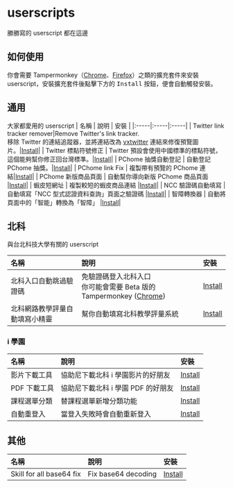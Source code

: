 # userscripts
勝勝寫的 userscript 都在這邊

## 如何使用
你會需要 Tampermonkey（[Chrome](https://chrome.google.com/webstore/detail/tampermonkey/dhdgffkkebhmkfjojejmpbldmpobfkfo)、[Firefox](https://addons.mozilla.org/zh-TW/firefox/addon/tampermonkey/)）之類的擴充套件來安裝 userscript，安裝擴充套件後點擊下方的 <kbd>Install</kbd> 按鈕，便會自動觸發安裝。
## 通用
大家都愛用的 userscript
| 名稱 | 說明 | 安裝 |
|:-----|:-----|:-----|
| Twitter link tracker remover|Remove Twitter's link tracker. <br>移除 Twitter 的連結追蹤器，並將連結改為 [vxtwitter](https://github.com/ryuuzake/BetterTwitFix) 連結來修復預覽圖片。|[Install](https://github.com/gnehs/userscripts/raw/main/Twitter-link-tracker-remover.user.js)|
| Twitter 標點符號修正 | Twitter 預設會使用中國標準的標點符號，這個能夠幫你修正回台灣標準。|[Install](https://github.com/gnehs/userscripts/raw/main/twitter-lang-fix.user.js)|
| PChome 抽獎自動登記 | 自動登記 PChome 抽獎。|[Install](https://github.com/gnehs/userscripts/raw/main/pchome-prize-auto-rigister.user.js)|
| PChome link Fix | 複製帶有預覽的 PChome 連結|[Install](https://github.com/gnehs/userscripts/raw/main/pchome-link-copy.user.js)|
| PChome 新版商品頁面 | 自動幫你導向新版 PChome 商品頁面 |[Install](https://github.com/gnehs/userscripts/raw/main/pchome-redirect.user.js)|
| 蝦皮短網址 | 複製較短的蝦皮商品連結 |[Install](https://github.com/gnehs/userscripts/raw/main/shopee-link-copy.user.js)|
| NCC 驗證碼自動填寫 | 自動填寫「NCC 型式認證資料查詢」頁面之驗證碼 |[Install](https://github.com/gnehs/userscripts/raw/main/ncc-captcha-auto-fill.user.js)|
| 智障轉換器 | 自動將頁面中的「智能」轉換為「智障」 |[Install](https://github.com/gnehs/userscripts/raw/main/intelligent-replacer.user.js)|
## 北科
與台北科技大學有關的 userscript

| 名稱 | 說明 | 安裝 |
|:-----|:-----|:-----|
| 北科入口自動跳過驗證碼 | 免驗證碼登入北科入口<br/> 你可能會需要 Beta 版的 Tampermonkey ([Chrome](https://chrome.google.com/webstore/detail/tampermonkey-beta/gcalenpjmijncebpfijmoaglllgpjagf)) | [Install](https://github.com/gnehs/userscripts/raw/main/ntut-skip-captcha.user.js)|
| 北科網路教學評量自動填寫小精靈| 幫你自動填寫北科教學評量系統| [Install](https://github.com/gnehs/userscripts/raw/main/ntut-autofill-assessment.user.js)
### i 學園

| 名稱 | 說明 | 安裝 |
|:-----|:-----|:-----|
| 影片下載工具|協助尼下載北科 i 學園影片的好朋友|[Install](https://github.com/gnehs/userscripts/raw/main/ntut-istudy-downloader.user.js)|
| PDF 下載工具 | 協助尼下載北科 i 學園 PDF 的好朋友 | [Install](https://github.com/gnehs/userscripts/raw/main/ntut-istudy-pdf-downloader.user.js) |
| 課程選單分類 | 替課程選單新增分類功能 | [Install](https://github.com/gnehs/userscripts/raw/main/ntut-istudy-course-select.user.js)|
| 自動重登入 | 當登入失敗時會自動重新登入 | [Install](https://github.com/gnehs/userscripts/raw/main/ntut-istudy-auto-relogin.user.js)|


## 其他

| 名稱 | 說明 | 安裝 |
|:-----|:-----|:-----|
|  Skill for all base64 fix | Fix base64 decoding | [Install](https://github.com/gnehs/userscripts/raw/main/skillsforall.user.js) |
